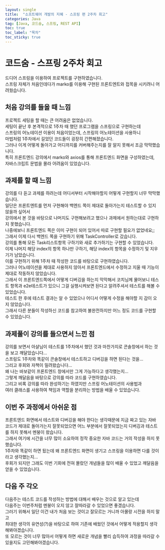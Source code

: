 ```yaml
---
layout: single
title:  "소프트웨어 개발의 지혜 - 스프링 편 2주차 회고"
categories: Java
tag: [Java, 코드숨, 스프링, REST API]
toc: true
toc_label: "목차"
toc_sticky: true
---
```

# 코드숨 - 스프링 2주차 회고
드디어 스프링을 이용하여 프로젝트를 구현하였습니다.<br>
스프링 자체가 처음인데다가 marko를 이용해 구현된 프론트엔트와 접목을 시키려니 어려웠습니다.<br>

## 처음 강의를 들을 때 느낌
프로젝트 세팅을 할 때는 큰 어려움은 없었습니다.<br>
세팅이 끝난 후 본격적으로 1주차 때 했던 프로그램을 스프링으로 구현하는데<br>
스프링의 어노테이션 이용이 처음이었는데, 스프링의 어노테이션을 사용하니<br>
마법처럼 1주차에서 길었던 코드들이 굉장히 간편해졌습니다.<br>
그러나 이게 어떻게 돌아가고 어디까지를 커버해주는지를 잘 알지 못해서 조금 막막했습니다.<br>
특히 프론트엔드 강의에서 marko와 axios를 통해 프론트엔드 화면을 구성하였는데,<br>
자바스크립트 문법을 몰라 어려움이 있었습니다.<br>

## 과제를 할 때 느낌
강의를 다 듣고 과제를 하려는데 어디서부터 시작해야할지 어떻게 구현할지 너무 막막했습니다.<br>
일단은 프론트엔트를 먼저 구현해야 백엔드 쪽이 제대로 돌아가는지 테스트할 수 있지 않을까 싶어서<br> 강의에서 본 것을 바탕으로 나머지도 구현해보려고 했으나 과제에서 원하는대로 구현하지 못했습니다.<br>
나중에보니 프론트엔드 쪽은 이미 구현이 되어 있어서 따로 구현할 필요가 없었네요;;<br>
그래서 이제 다시 백엔드 쪽을 구현하기 위해 TaskController로 갔습니다.<br>
강의를 통해 모든 Task리스트항목 구하기와 새로 추가하기는 구현할 수 있었습니다.<br>
이제 나머지 해당 index의 항목 하나만 구하기, 해당 index의 항목을 수정하기 및 지우기가 남았습니다.<br>
이를 구현하기 위해 1주차 때 작성한 코드를 바탕으로 구현하였습니다.<br>
그러나 어노테이션을 제대로 사용하지 않아서 프론트엔드에서 수정하고 지울 때 기능이 제대로 작동하지 않았습니다.<br>
그래서 이 프론트엔드쪽에서 어떻게 디버깅을 하는지 막막해서 코치님께 물어보니 테스트 항목과 e2e테스트가 있으니 그걸 실행시켜보면 된다고 알려주셔서 테스트를 해볼 수 있었습니다.<br>
테스트 한 후에 테스트 결과는 알 수 있었으나 어디서 어떻게 수정을 해야할 지 감이 오지 않았습니다.<br>
그래서 다른 분들이 작성하신 코드를 참고하여 불완전하지만 어느 정도 코드를 구현할 수 있었습니다.<br>

## 과제풀이 강의를 들으면서 느낀 점
강의를 보면서 아샬님이 테스트를 1주차에서 했던 것과 마찬가지로 콘솔창에서 하는 것을 보고 깨달았습니다...<br>
스프링도 1주차와 똑같이 콘솔창에서 테스트하고 디버깅을 하면 된다는 것을...<br>
그리고 후회와 자책이 밀려왔습니다...<br>
왜 나는 바보같이 프론트엔드 창에서만 그게 가능하다고 생각했는지...<br>
그렇게 깨달음을 바탕으로 강의를 따라 코드를 구현하였습니다.<br>
그리고 비록 강의를 따라 완성하기는 하였지만 스프링 어노테이션의 사용법과<br>
여러 클래스를 사용하여 책임과 역할을 분리하는 방법을 배울 수 있었습니다.<br>

## 이번 주 과정에서 아쉬운 점
프론트엔드 화면에서 테스트와 디버깅을 해야 한다는 생각때문에 지금 짜고 있는 자바 코드가 제대로 돌아가는지 잘못되었으면 어느 부분에서 잘못되었는지 디버깅과 테스트를 하지 못해서 멘붕이 왔습니다.<br>
그래서 여기에 시간을 너무 많이 소요하여 정작 중요한 자바 코드는 거의 작성을 하지 못했습니다.<br>
1주차와 똑같이 하면 됬는데 왜 프론트엔드 화면이 생기고 스프링을 이용하면 다를 것이라고 생각했는지...<br>
후회가 되지만 그래도 이번 기회에 전혀 몰랐던 개념들을 많이 배울 수 있었고 깨달음을 얻을 수 있었습니다.<br>

## 다음 주 각오
다음주는 테스트 코드를 작성하는 방법에 대해서 배우는 것으로 알고 있는데<br>
다음주는 이번주처럼 멘붕이 오지 않고 잘따라갈 수 있었으면 좋겠습니다.<br>
그러기 위해서 일단 이건 내가 처음 보는 것이고 잘모르는 거니까 아몰랑 시전을 하지 말고<br>
최대한 생각의 유연성(?)을 바탕으로 하여 기존에 배웠던 것에서 어떻게 적용할지 생각해봐야겠습니다.<br>
또 모르는 것이 너무 많아서 어떻게 하면 새로운 개념을 빨리 습득하여 과정을 따라갈 수 있을지도 고민해봐야겠습니다.
